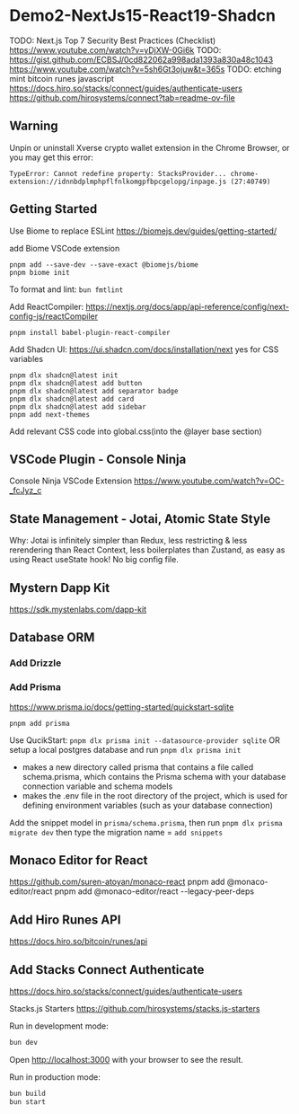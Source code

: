 # Demo2-NextJs15-React19-Shadcn

TODO: Next.js Top 7 Security Best Practices (Checklist)
https://www.youtube.com/watch?v=yDjXW-0Gi6k
TODO: https://gist.github.com/ECBSJ/0cd822062a998ada1393a830a48c1043
https://www.youtube.com/watch?v=5sh6Gt3ojuw&t=365s
TODO: etching mint bitcoin runes javascript
https://docs.hiro.so/stacks/connect/guides/authenticate-users
https://github.com/hirosystems/connect?tab=readme-ov-file

## Warning
Unpin or uninstall Xverse crypto wallet extension in the Chrome Browser, or you may get this error:
```
TypeError: Cannot redefine property: StacksProvider... chrome-extension://idnnbdplmphpflfnlkomgpfbpcgelopg/inpage.js (27:40749)
```

## Getting Started

Use Biome to replace ESLint
https://biomejs.dev/guides/getting-started/

add Biome VSCode extension
```
pnpm add --save-dev --save-exact @biomejs/biome
pnpm biome init
```

To format and lint: `bun fmtlint`

Add ReactCompiler:
https://nextjs.org/docs/app/api-reference/config/next-config-js/reactCompiler
```
pnpm install babel-plugin-react-compiler
```

Add Shadcn UI: 
https://ui.shadcn.com/docs/installation/next
yes for CSS variables
```
pnpm dlx shadcn@latest init
pnpm dlx shadcn@latest add button
pnpm dlx shadcn@latest add separator badge 
pnpm dlx shadcn@latest add card
pnpm dlx shadcn@latest add sidebar
pnpm add next-themes
```
Add relevant CSS code into global.css(into the @layer base section)

## VSCode Plugin - Console Ninja
Console Ninja VSCode Extension 
https://www.youtube.com/watch?v=OC-_fcJyz_c

## State Management - Jotai, Atomic State Style
Why: Jotai is infinitely simpler than Redux, less restricting & less rerendering than React Context, less boilerplates than Zustand, as easy as using React useState hook! No big config file.

## Mystern Dapp Kit
https://sdk.mystenlabs.com/dapp-kit

## Database ORM
### Add Drizzle

### Add Prisma
https://www.prisma.io/docs/getting-started/quickstart-sqlite
```
pnpm add prisma
```

Use QucikStart: `pnpm dlx prisma init --datasource-provider sqlite`
OR setup a local postgres database and run `pnpm dlx prisma init`
- makes a new directory called prisma that contains a file called schema.prisma, which contains the Prisma schema with your database connection variable and schema models
- makes the .env file in the root directory of the project, which is used for defining environment variables (such as your database connection)

Add the snippet model in `prisma/schema.prisma`, then run `pnpm dlx prisma migrate dev`
then type the migration name = `add snippets`

## Monaco Editor for React 
https://github.com/suren-atoyan/monaco-react
pnpm add @monaco-editor/react
pnpm add @monaco-editor/react --legacy-peer-deps

## Add Hiro Runes API
https://docs.hiro.so/bitcoin/runes/api

## Add Stacks Connect Authenticate
https://docs.hiro.so/stacks/connect/guides/authenticate-users

Stacks.js Starters
https://github.com/hirosystems/stacks.js-starters

Run in development mode:

```bash
bun dev
```

Open [http://localhost:3000](http://localhost:3000) with your browser to see the result.

Run in production mode:
```bash
bun build
bun start
```